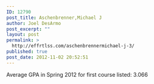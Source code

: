 ```yaml
---
ID: 12790
post_title: Aschenbrenner,Michael J
author: Joel DesArmo
post_excerpt: ""
layout: post
permalink: >
  http://effrtlss.com/aschenbrennermichael-j-3/
published: true
post_date: 2012-11-02 20:52:51
---
```

<p>Average GPA in Spring 2012 for first course listed: 3.066</p>